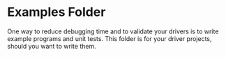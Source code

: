 # Examples Folder

One way to reduce debugging time and to validate your drivers is to write
example programs and unit tests. This folder is for your driver projects, should
you want to write them.